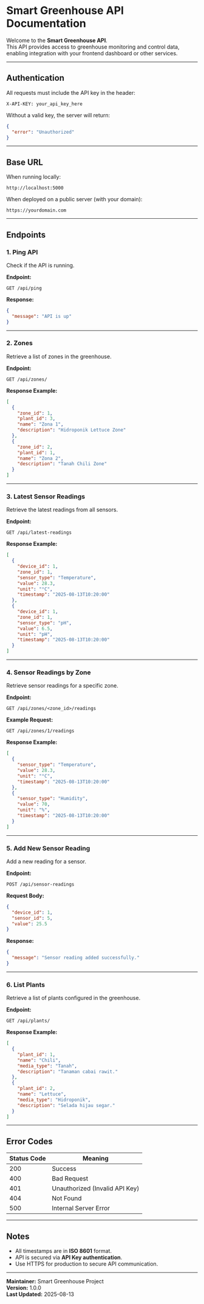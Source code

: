 # Smart Greenhouse API Documentation

Welcome to the **Smart Greenhouse API**.  
This API provides access to greenhouse monitoring and control data, enabling integration with your frontend dashboard or other services.

---

## **Authentication**
All requests must include the API key in the header:

```
X-API-KEY: your_api_key_here
```

Without a valid key, the server will return:

```json
{
  "error": "Unauthorized"
}
```

---

## **Base URL**
When running locally:
```
http://localhost:5000
```

When deployed on a public server (with your domain):
```
https://yourdomain.com
```

---

## **Endpoints**

### 1. **Ping API**
Check if the API is running.

**Endpoint:**
```
GET /api/ping
```

**Response:**
```json
{
  "message": "API is up"
}
```

---

### 2. **Zones**
Retrieve a list of zones in the greenhouse.

**Endpoint:**
```
GET /api/zones/
```

**Response Example:**
```json
[
  {
    "zone_id": 1,
    "plant_id": 3,
    "name": "Zona 1",
    "description": "Hidroponik Lettuce Zone"
  },
  {
    "zone_id": 2,
    "plant_id": 1,
    "name": "Zona 2",
    "description": "Tanah Chili Zone"
  }
]
```

---

### 3. **Latest Sensor Readings**
Retrieve the latest readings from all sensors.

**Endpoint:**
```
GET /api/latest-readings
```

**Response Example:**
```json
[
  {
    "device_id": 1,
    "zone_id": 1,
    "sensor_type": "Temperature",
    "value": 28.3,
    "unit": "°C",
    "timestamp": "2025-08-13T10:20:00"
  },
  {
    "device_id": 1,
    "zone_id": 1,
    "sensor_type": "pH",
    "value": 6.5,
    "unit": "pH",
    "timestamp": "2025-08-13T10:20:00"
  }
]
```

---

### 4. **Sensor Readings by Zone**
Retrieve sensor readings for a specific zone.

**Endpoint:**
```
GET /api/zones/<zone_id>/readings
```

**Example Request:**
```
GET /api/zones/1/readings
```

**Response Example:**
```json
[
  {
    "sensor_type": "Temperature",
    "value": 28.3,
    "unit": "°C",
    "timestamp": "2025-08-13T10:20:00"
  },
  {
    "sensor_type": "Humidity",
    "value": 70,
    "unit": "%",
    "timestamp": "2025-08-13T10:20:00"
  }
]
```

---

### 5. **Add New Sensor Reading**
Add a new reading for a sensor.

**Endpoint:**
```
POST /api/sensor-readings
```

**Request Body:**
```json
{
  "device_id": 1,
  "sensor_id": 5,
  "value": 25.5
}
```

**Response:**
```json
{
  "message": "Sensor reading added successfully."
}
```

---

### 6. **List Plants**
Retrieve a list of plants configured in the greenhouse.

**Endpoint:**
```
GET /api/plants/
```

**Response Example:**
```json
[
  {
    "plant_id": 1,
    "name": "Chili",
    "media_type": "Tanah",
    "description": "Tanaman cabai rawit."
  },
  {
    "plant_id": 2,
    "name": "Lettuce",
    "media_type": "Hidroponik",
    "description": "Selada hijau segar."
  }
]
```

---

## **Error Codes**
| Status Code | Meaning |
|-------------|---------|
| 200 | Success |
| 400 | Bad Request |
| 401 | Unauthorized (Invalid API Key) |
| 404 | Not Found |
| 500 | Internal Server Error |

---

## **Notes**
- All timestamps are in **ISO 8601** format.
- API is secured via **API Key authentication**.
- Use HTTPS for production to secure API communication.

---

**Maintainer:** Smart Greenhouse Project  
**Version:** 1.0.0  
**Last Updated:** 2025-08-13
